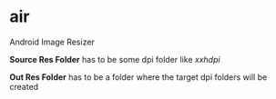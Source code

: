 air
===

Android Image Resizer

<p><b>Source Res Folder</b> has to be some dpi folder like <i>xxhdpi</i></p>
<p><b>Out Res Folder</b> has to be a folder where the target dpi folders will be created</p>
